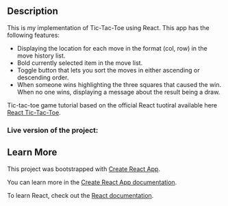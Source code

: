

## Description
This is my implementation of Tic-Tac-Toe using React. 
This app has the following features:
- Displaying the location for each move in the format (col, row) in the move history list.
- Bold currently selected item in the move list.
- Toggle button that lets you sort the moves in either ascending or descending order.
- When someone wins highlighting the three squares that caused the win. When no one wins, displaying a message about the result being a draw. 


Tic-tac-toe game tutorial based on the official React tuotiral available here [React Tic-Tac-Toe](https://reactjs.org/tutorial/tutorial.html).

### Live version of the project:


## Learn More
This project was bootstrapped with [Create React App](https://github.com/facebook/create-react-app).

You can learn more in the [Create React App documentation](https://facebook.github.io/create-react-app/docs/getting-started).

To learn React, check out the [React documentation](https://reactjs.org/).
